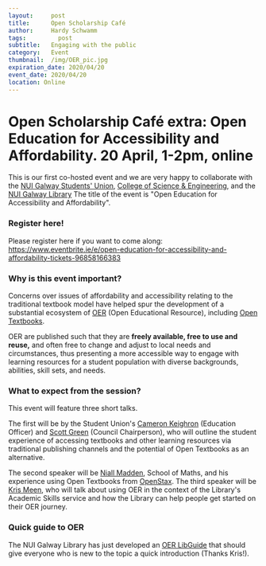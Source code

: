 ```yaml
---
layout:     post
title:      Open Scholarship Café
author:     Hardy Schwamm
tags: 		  post
subtitle:  	Engaging with the public
category:   Event
thumbnail:  /img/OER_pic.jpg
expiration_date: 2020/04/20
event_date: 2020/04/20
location: Online
---
```


# Open Scholarship Café extra: Open Education for Accessibility and Affordability. 20 April, 1-2pm, online
This is our first co-hosted event and we are very happy to collaborate with the [NUI Galway Students' Union](https://su.nuigalway.ie/), [College of Science & Engineering](https://www.nuigalway.ie/science/), and the [NUI Galway Library](http://www.library.nuigalway.ie/) The title of the event is "Open Education for Accessibility and Affordability".

### Register here!
Please register here if you want to come along: https://www.eventbrite.ie/e/open-education-for-accessibility-and-affordability-tickets-96858166383

### Why is this event important?
Concerns over issues of affordability and accessibility relating to the traditional textbook model have helped spur the development of a substantial ecosystem of [OER](https://www.oercommons.org/) (Open Educational Resource), including [Open Textbooks](https://open.umn.edu/opentextbooks). 

OER are published such that they are **freely available, free to use and reuse,** and often free to change and adjust to local needs and circumstances, thus presenting a more accessible way to engage with learning resources for a student population with diverse backgrounds, abilities, skill sets, and needs.

### What to expect from the session?
This event will feature three short talks. 

The first will be by the Student Union's [Cameron Keighron](https://su.nuigalway.ie/team-member/education-officer/) (Education Officer) and [Scott Green](https://su.nuigalway.ie/team-member/su-council-chairperson/) (Council Chairperson), who will outline the student experience of accessing textbooks and other learning resources via traditional publishing channels and the potential of Open Textbooks as an alternative. 

The second speaker will be [Niall Madden](http://www.maths.nuigalway.ie/~niall/), School of Maths, and his experience using Open Textbooks from [OpenStax](https://openstax.org/). The third speaker will be [Kris Meen](https://libguides.library.nuigalway.ie/prf.php?account_id=95571), who will talk about using OER in the context of the Library's Academic Skills service and how the Library can help people get started on their OER journey.

### Quick guide to OER
The NUI Galway Library has just developed an [OER LibGuide](https://libguides.library.nuigalway.ie/OER) that should give everyone who is new to the topic a quick introduction (Thanks Kris!).
